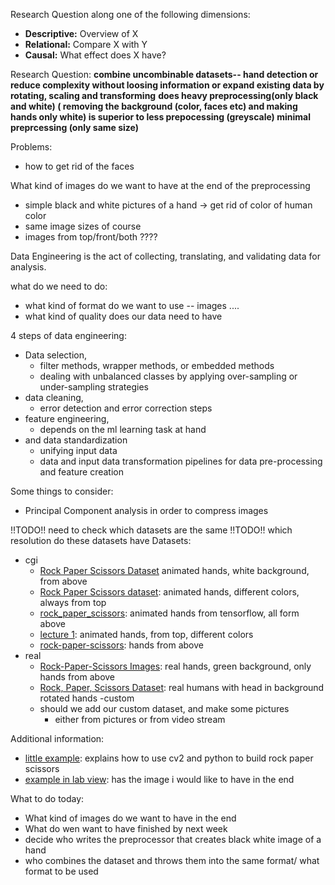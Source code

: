 Research Question along one of the following dimensions:
- __Descriptive:__ Overview of X
- __Relational:__ Compare X with Y
- __Causal:__ What effect does X have?


Research Question:
__combine uncombinable datasets-- hand detection or reduce complexity without loosing information or expand existing data by rotating, scaling and transforming__
__does heavy preprocessing(only black and white) ( removing the background (color, faces etc) and making hands only white) is superior to less prepocessing (greyscale) minimal preprcessing (only same size)__ 

Problems:
- how to get rid of the faces

What kind of images do we want to have at the end of the preprocessing
- simple black and white pictures of a hand -> get rid of color of human color
- same image sizes of course
- images from top/front/both ????


Data Engineering is the act of collecting, translating, and validating data for analysis.

what do we need to do:
- what kind of format do we want to use -- images ....
- what kind of quality does our data need to have


4 steps of data engineering:
- Data selection,
  - filter methods, wrapper methods, or embedded methods
  - dealing with unbalanced classes by applying over-sampling or under-sampling strategies
- data cleaning,
  - error detection and error correction steps
- feature engineering,
  - depends on the ml learning task at hand
- and data standardization 
  - unifying input data
  - data and input data transformation pipelines for data pre-processing and feature creation


Some things to consider:

- Principal Component analysis in order to compress images


!!TODO!! need to check which datasets are the same
!!TODO!! which resolution do these datasets have 
Datasets:
- cgi
  - [Rock Paper Scissors Dataset](https://www.kaggle.com/datasets/sanikamal/rock-paper-scissors-dataset) animated hands, white background, from above
  - [Rock Paper Scissors dataset](https://www.kaggle.com/datasets/glushko/rock-paper-scissors-dataset): animated hands, different colors, always from top
  - [rock_paper_scissors](https://www.tensorflow.org/datasets/catalog/rock_paper_scissors): animated hands from tensorflow, all form above
  - [lecture 1](https://public.roboflow.com/classification/rock-paper-scissors): animated hands, from top, different colors
  - [rock-paper-scissors](https://www.kaggle.com/datasets/frtgnn/rock-paper-scissor): hands from above
- real
  - [Rock-Paper-Scissors Images](https://www.kaggle.com/datasets/drgfreeman/rockpaperscissors): real hands, green background, only hands from above
  - [Rock, Paper, Scissors Dataset](https://www.kaggle.com/datasets/glushko/rock-paper-scissors-dataset): real humans with head in background rotated hands
-custom
  - should we add our custom dataset, and make some pictures
    - either from pictures or from video stream


Additional information:
- [little example](https://towardsdatascience.com/building-a-rock-paper-scissors-ai-using-tensorflow-and-opencv-d5fc44fc8222): explains how to use cv2 and python to build rock paper scissors
- [example in lab view](https://github.com/asjad99/Rock-Paper-Scissors-): has the image i would like to have in the end


What to do today:
- What kind of images do we want to have in the end
- What do wen want to have finished by next week
- decide who writes the preprocessor that creates black white image of a hand
- who combines the dataset and throws them into the same format/ what format to be used